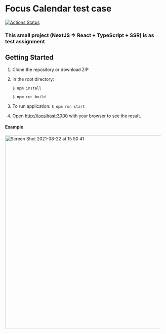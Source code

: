 # Focus Calendar test case
[![Actions Status](https://github.com/danilaprokoshev/fc-test-assignment/workflows/CI/badge.svg)](https://github.com/danilaprokoshev/fc-test-assignment/actions)

### This small project (NextJS => React + TypeScript + SSR) is as test assignment

## Getting Started

1. Clone the repository or download ZIP
2. In the root directory: 

   ```$ npm install``` 

   ```$ npm run build```
3. To run application: ```$ npm run start```
4. Open [http://localhost:3000](http://localhost:3000) with your browser to see the result.

#### Example
<img width="624" alt="Screen Shot 2021-08-22 at 15 50 41" src="https://user-images.githubusercontent.com/47382770/130355913-fa331901-e70c-47c2-a376-5f2a2bdc3d50.png">

